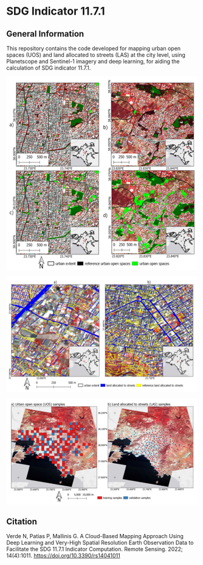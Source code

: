 # SDG Indicator 11.7.1

## General Information
This repository contains the code developed for mapping urban open spaces (UOS) and land allocated to streets (LAS) at the city level, using Planetscope and Sentinel-1 imagery and deep learning, for aiding the calculation of SDG indicator 11.7.1.

 ![alt text](https://raw.githubusercontent.com/n-verde/Indicator_11.7.1/main/images/remotesensing-14-01011-g007.png?raw=true)

 ![alt text](https://raw.githubusercontent.com/n-verde/Indicator_11.7.1/main/images/remotesensing-14-01011-g008.webp?raw=true)

 ![alt text](https://raw.githubusercontent.com/n-verde/Indicator_11.7.1/main/images/remotesensing-14-01011-g003.png?raw=true)

## Citation
Verde N, Patias P, Mallinis G. A Cloud-Based Mapping Approach Using Deep Learning and Very-High Spatial Resolution Earth Observation Data to Facilitate the SDG 11.7.1 Indicator Computation. Remote Sensing. 2022; 14(4):1011. https://doi.org/10.3390/rs14041011 
